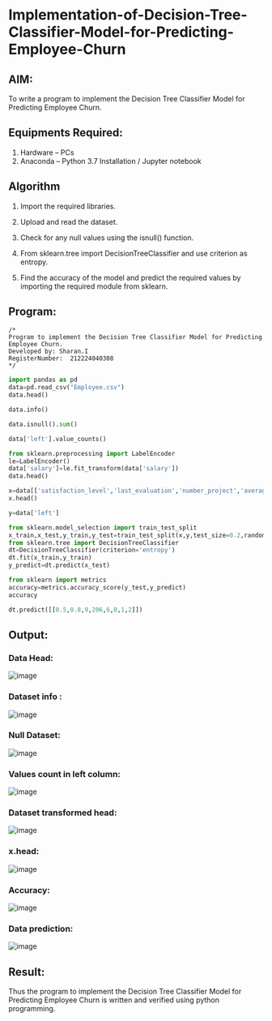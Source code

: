 # Implementation-of-Decision-Tree-Classifier-Model-for-Predicting-Employee-Churn

## AIM:
To write a program to implement the Decision Tree Classifier Model for Predicting Employee Churn.

## Equipments Required:
1. Hardware – PCs
2. Anaconda – Python 3.7 Installation / Jupyter notebook

## Algorithm

1. Import the required libraries.

2. Upload and read the dataset.

3. Check for any null values using the isnull() function.

4. From sklearn.tree import DecisionTreeClassifier and use criterion as entropy.

5. Find the accuracy of the model and predict the required values by importing the required module from sklearn.

## Program:
```
/*
Program to implement the Decision Tree Classifier Model for Predicting Employee Churn.
Developed by: Sharan.I
RegisterNumber:  212224040308
*/
```
```python
import pandas as pd
data=pd.read_csv("Employee.csv")
data.head()

data.info()

data.isnull().sum()

data['left'].value_counts()

from sklearn.preprocessing import LabelEncoder
le=LabelEncoder()
data['salary']=le.fit_transform(data['salary'])
data.head()

x=data[['satisfaction_level','last_evaluation','number_project','average_montly_hours','time_spend_company','Work_accident','promotion_last_5years','salary']]
x.head()

y=data['left']

from sklearn.model_selection import train_test_split
x_train,x_test,y_train,y_test=train_test_split(x,y,test_size=0.2,random_state=100)
from sklearn.tree import DecisionTreeClassifier
dt=DecisionTreeClassifier(criterion='entropy')
dt.fit(x_train,y_train)
y_predict=dt.predict(x_test)

from sklearn import metrics
accuracy=metrics.accuracy_score(y_test,y_predict)
accuracy

dt.predict([[0.5,0.8,9,206,6,0,1,2]])
```

## Output:
### Data Head:
![image](https://github.com/HIRU-VIRU/Implementation-of-Decision-Tree-Classifier-Model-for-Predicting-Employee-Churn/assets/145972122/d5cb75c8-1a61-40b1-9f55-9dd6e2f28fe9)

### Dataset info :
![image](https://github.com/HIRU-VIRU/Implementation-of-Decision-Tree-Classifier-Model-for-Predicting-Employee-Churn/assets/145972122/909d5c90-e8fc-4e80-a696-180be9736872)

### Null Dataset:
![image](https://github.com/HIRU-VIRU/Implementation-of-Decision-Tree-Classifier-Model-for-Predicting-Employee-Churn/assets/145972122/955a342a-5f5c-4b9e-b092-08c418ca2f04)

### Values count in left column:
![image](https://github.com/HIRU-VIRU/Implementation-of-Decision-Tree-Classifier-Model-for-Predicting-Employee-Churn/assets/145972122/1e5df3da-26d0-4310-b3c4-7ef739eb55c3)

### Dataset transformed head:
![image](https://github.com/HIRU-VIRU/Implementation-of-Decision-Tree-Classifier-Model-for-Predicting-Employee-Churn/assets/145972122/c5309dd8-61d5-4bbc-9339-ce580509b787)

### x.head:
![image](https://github.com/HIRU-VIRU/Implementation-of-Decision-Tree-Classifier-Model-for-Predicting-Employee-Churn/assets/145972122/f10c925a-3ac2-44ef-a6ec-1e15da68f1d8)
### Accuracy:

![image](https://github.com/HIRU-VIRU/Implementation-of-Decision-Tree-Classifier-Model-for-Predicting-Employee-Churn/assets/145972122/723a87ad-58a9-4512-90d1-31cddd146a48)

### Data prediction:
![image](https://github.com/HIRU-VIRU/Implementation-of-Decision-Tree-Classifier-Model-for-Predicting-Employee-Churn/assets/145972122/c51ce862-b453-4847-abcc-cfb56674ed3d)


## Result:
Thus the program to implement the  Decision Tree Classifier Model for Predicting Employee Churn is written and verified using python programming.

